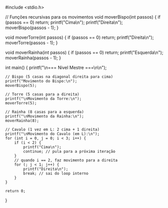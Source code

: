 #include <stdio.h>

// Funções recursivas para os movimentos
void moverBispo(int passos) {
    if (passos == 0) return;
    printf("Cima\n");
    printf("Direita\n");
    moverBispo(passos - 1);
}

void moverTorre(int passos) {
    if (passos == 0) return;
    printf("Direita\n");
    moverTorre(passos - 1);
}

void moverRainha(int passos) {
    if (passos == 0) return;
    printf("Esquerda\n");
    moverRainha(passos - 1);
}

int main() {
    printf("\n=== Nivel Mestre ===\n\n");

    // Bispo (5 casas na diagonal direita para cima)
    printf("Movimento do Bispo:\n");
    moverBispo(5);

    // Torre (5 casas para a direita)
    printf("\nMovimento da Torre:\n");
    moverTorre(5);

    // Rainha (8 casas para a esquerda)
    printf("\nMovimento da Rainha:\n");
    moverRainha(8);

    // Cavalo (1 vez em L: 2 cima + 1 direita)
    printf("\nMovimento do Cavalo (em L):\n");
    for (int i = 0, j = 0; i < 3; i++) {
        if (i < 2) {
            printf("Cima\n");
            continue; // pula para a próxima iteração
        }
        // quando i == 2, faz movimento para a direita
        for (; j < 1; j++) {
            printf("Direita\n");
            break; // sai do loop interno
        }
    }

    return 0;
}
